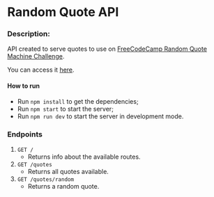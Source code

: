 # Random Quote API

### Description:

API created to serve quotes to use on [FreeCodeCamp Random Quote Machine Challenge](https://www.freecodecamp.org/learn/front-end-libraries/front-end-libraries-projects/build-a-random-quote-machine).

You can access it [here](https://lucas-rodrigues20-random-quote-api.glitch.me).

#### How to run

* Run `npm install` to get the dependencies;
* Run `npm start` to start the server;
* Run `npm run dev` to start the server in development mode.

### Endpoints

1. `GET /`
	* Returns info about the available routes.
2. `GET /quotes`
	* Returns all quotes available.
3. `GET /quotes/random`
	* Returns a random quote.
